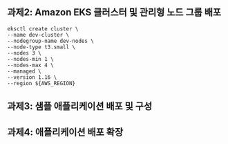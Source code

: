 
## 과제2: Amazon EKS 클러스터 및 관리형 노드 그룹 배포

```
eksctl create cluster \
--name dev-cluster \
--nodegroup-name dev-nodes \
--node-type t3.small \
--nodes 3 \
--nodes-min 1 \
--nodes-max 4 \
--managed \
--version 1.16 \
--region ${AWS_REGION}
```

## 과제3: 샘플 애플리케이션 배포 및 구성

## 과제4: 애플리케이션 배포 확장

